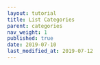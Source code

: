 ```yaml
---
layout: tutorial
title: List Categories
parent: categories
nav_weight: 1
published: true
date: 2019-07-10
last_modified_at: 2019-07-12
---
```


